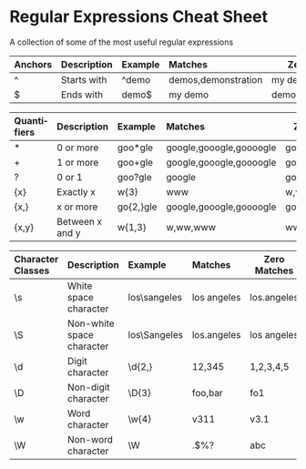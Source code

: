 # Regular Expressions Cheat Sheet

A collection of some of the most useful regular expressions

|Anchors|Description|Example|Matches|Zero Matches|
:---|:---|:---|:---|---
^|Starts with|^demo|demos,demonstration|my demo|
$|Ends with|demo$|my demo|demos,demonstration|

|Quanti­fiers|Description|Example|Matches|Zero Matches|
:---|:---|:---|:---|---
*|0 or more|goo*gle|google,gooogle,goooogle|gogle|
+|1 or more|goo+gle|google,gooogle,goooogle|gogle|
?|0 or 1|goo?gle|google|gooogle,goooogle|
{x}|Exactly x|w{3}|www|w,ww|
{x,}|x or more|go{2,}gle|google,gooogle,goooogle|gogle|
{x,y}|Between x and y|w{1,3}|w,ww,www|wwww|

|Character Classes|Description|Example|Matches|Zero Matches|
:---|:---|:---|:---|---
\s|White space character|los\sangeles|los angeles|los.angeles|
\S|Non-white space character|los\Sangeles|los.angeles|los angeles|
\d|Digit character|\d{2,}|12,345|1,2,3,4,5|
\D|Non-digit character|\D{3}|foo,bar|fo1|
\w|Word character|\w{4}|v311|v3.1|
\W|Non-word character|\W|.$%?|abc|
